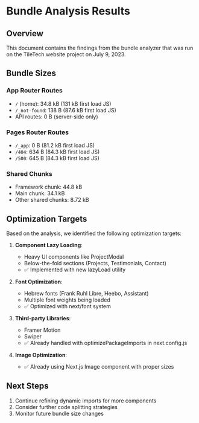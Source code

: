 # Bundle Analysis Results

## Overview
This document contains the findings from the bundle analyzer that was run on the TileTech website project on July 9, 2023.

## Bundle Sizes

### App Router Routes
- `/` (home): 34.8 kB (131 kB first load JS)
- `/_not-found`: 138 B (87.6 kB first load JS)
- API routes: 0 B (server-side only)

### Pages Router Routes
- `/_app`: 0 B (81.2 kB first load JS)
- `/404`: 634 B (84.3 kB first load JS)
- `/500`: 645 B (84.3 kB first load JS)

### Shared Chunks
- Framework chunk: 44.8 kB
- Main chunk: 34.1 kB
- Other shared chunks: 8.72 kB

## Optimization Targets

Based on the analysis, we identified the following optimization targets:

1. **Component Lazy Loading**: 
   - Heavy UI components like ProjectModal
   - Below-the-fold sections (Projects, Testimonials, Contact)
   - ✅ Implemented with new lazyLoad utility

2. **Font Optimization**: 
   - Hebrew fonts (Frank Ruhl Libre, Heebo, Assistant)
   - Multiple font weights being loaded
   - ✅ Optimized with next/font system

3. **Third-party Libraries**:
   - Framer Motion
   - Swiper
   - ✅ Already handled with optimizePackageImports in next.config.js

4. **Image Optimization**:
   - ✅ Already using Next.js Image component with proper sizes

## Next Steps

1. Continue refining dynamic imports for more components
2. Consider further code splitting strategies
3. Monitor future bundle size changes 